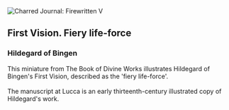 <div class="artwork-of-the-day">
  <div class="container">
    <div class="img-wrapper">
      <img
        src="https://uploads2.wikiart.org/images/hildegard-of-bingen/first-vision-fiery-life-force.jpg!Large.jpg"
        alt="Charred Journal: Firewritten V" />
    </div>
    <div class="artwork-detail">
      <div class="artwork-origin"> 
        <h2 class="artwork-name">First Vision. Fiery life-force</h2>
        <h3 class="artist">
          Hildegard of Bingen
        </h3>
      </div>
      <p class="description">
        <span class="artwork-description-text ng-binding" ng-bind-html="viewModel.ArtworkOfTheDay.Description | unsafe">This miniature from The Book of Divine Works illustrates Hildegard of Bingen's First Vision, described as the 'fiery life-force'.
<br>
<br>The manuscript at Lucca is an early thirteenth-century illustrated copy of Hildegard's work.</span>
                        <div class="text-shadow-container ng-hide" ng-show="showShadow"></div>
      </p>
    </div>
  </div>

</div>
